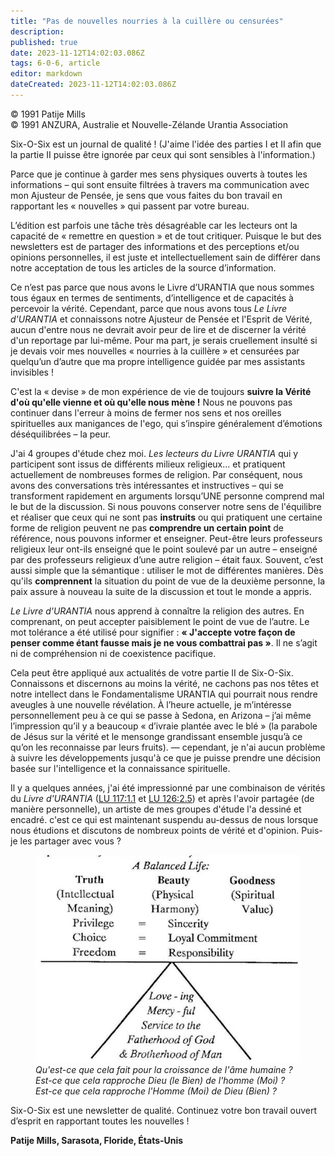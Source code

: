```yaml
---
title: "Pas de nouvelles nourries à la cuillère ou censurées"
description: 
published: true
date: 2023-11-12T14:02:03.086Z
tags: 6-0-6, article
editor: markdown
dateCreated: 2023-11-12T14:02:03.086Z
---
```


<p class="v-card v-sheet theme--light gray lighten-3 px-2 py-1">© 1991 Patije Mills<br>© 1991 ANZURA, Australie et Nouvelle-Zélande Urantia Association</p>


Six-O-Six est un journal de qualité ! (J'aime l'idée des parties I et II afin que la partie II puisse être ignorée par ceux qui sont sensibles à l'information.)

Parce que je continue à garder mes sens physiques ouverts à toutes les informations – qui sont ensuite filtrées à travers ma communication avec mon Ajusteur de Pensée, je sens que vous faites du bon travail en rapportant les « nouvelles » qui passent par votre bureau.

L’édition est parfois une tâche très désagréable car les lecteurs ont la capacité de « remettre en question » et de tout critiquer. Puisque le but des newsletters est de partager des informations et des perceptions et/ou opinions personnelles, il est juste et intellectuellement sain de différer dans notre acceptation de tous les articles de la source d’information.

Ce n’est pas parce que nous avons le Livre d’URANTIA que nous sommes tous égaux en termes de sentiments, d’intelligence et de capacités à percevoir la vérité. Cependant, parce que nous avons tous _Le Livre d'URANTIA_ et connaissons notre Ajusteur de Pensée et l'Esprit de Vérité, aucun d'entre nous ne devrait avoir peur de lire et de discerner la vérité d'un reportage par lui-même. Pour ma part, je serais cruellement insulté si je devais voir mes nouvelles « nourries à la cuillère » et censurées par quelqu’un d’autre que ma propre intelligence guidée par mes assistants invisibles !

C'est la « devise » de mon expérience de vie de toujours **suivre la Vérité d'où qu'elle vienne et où qu'elle nous mène !** Nous ne pouvons pas continuer dans l'erreur à moins de fermer nos sens et nos oreilles spirituelles aux manigances de l'ego, qui s’inspire généralement d’émotions déséquilibrées – la peur.

J'ai 4 groupes d'étude chez moi. _Les lecteurs du Livre URANTIA_ qui y participent sont issus de différents milieux religieux... et pratiquent actuellement de nombreuses formes de religion. Par conséquent, nous avons des conversations très intéressantes et instructives – qui se transforment rapidement en arguments lorsqu’UNE personne comprend mal le but de la discussion. Si nous pouvons conserver notre sens de l'équilibre et réaliser que ceux qui ne sont pas **instruits** ou qui pratiquent une certaine forme de religion peuvent ne pas **comprendre un certain point** de référence, nous pouvons informer et enseigner. Peut-être leurs professeurs religieux leur ont-ils enseigné que le point soulevé par un autre – enseigné par des professeurs religieux d’une autre religion – était faux. Souvent, c’est aussi simple que la sémantique : utiliser le mot de différentes manières. Dès qu'ils **comprennent** la situation du point de vue de la deuxième personne, la paix assure à nouveau la suite de la discussion et tout le monde a appris.

_Le Livre d'URANTIA_ nous apprend à connaître la religion des autres. En comprenant, on peut accepter paisiblement le point de vue de l’autre. Le mot tolérance a été utilisé pour signifier : **« J'accepte votre façon de penser comme étant fausse mais je ne vous combattrai pas »**. Il ne s’agit ni de compréhension ni de coexistence pacifique.

Cela peut être appliqué aux actualités de votre partie II de Six-O-Six. Connaissons et discernons au moins la vérité, ne cachons pas nos têtes et notre intellect dans le Fondamentalisme URANTIA qui pourrait nous rendre aveugles à une nouvelle révélation. À l’heure actuelle, je m’intéresse personnellement peu à ce qui se passe à Sedona, en Arizona – j’ai même l’impression qu’il y a beaucoup « d’ivraie plantée avec le blé » (la parabole de Jésus sur la vérité et le mensonge grandissant ensemble jusqu’à ce qu’on les reconnaisse par leurs fruits). — cependant, je n'ai aucun problème à suivre les développements jusqu'à ce que je puisse prendre une décision basée sur l'intelligence et la connaissance spirituelle.

Il y a quelques années, j'ai été impressionné par une combinaison de vérités du _Livre d'URANTIA_ ([LU 117:1.1](/fr/The_Urantia_Book/117#p1_1) et [LU 126:2.5](/fr/The_Urantia_Book/126#p2_5)) et après l'avoir partagée (de manière personnelle), un artiste de mes groupes d'étude l'a dessiné et encadré. c'est ce qui est maintenant suspendu au-dessus de nous lorsque nous étudions et discutons de nombreux points de vérité et d'opinion. Puis-je les partager avec vous ?

<figure id="Figure_2" class="image urantiapedia" alt="Balanced life">
<img src="/image/article/606/balanced.jpg">
<figcaption><em>Qu'est-ce que cela fait pour la croissance de l'âme humaine ? <br>Est-ce que cela rapproche Dieu (le Bien) de l'homme (Moi) ? <br>Est-ce que cela rapproche l'Homme (Moi) de Dieu (Bien) ?</em></figcaption>
</figure>

Six-O-Six est une newsletter de qualité. Continuez votre bon travail ouvert d’esprit en rapportant toutes les nouvelles !

**Patije Mills, Sarasota, Floride, États-Unis**

